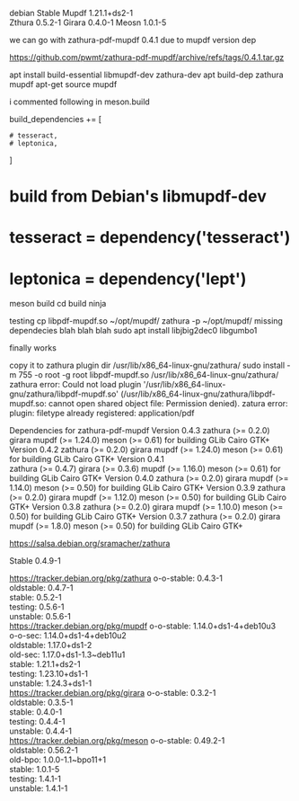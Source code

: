 
debian Stable 
Mupdf 1.21.1+ds2-1 	
Zthura 0.5.2-1 
Girara 0.4.0-1 
Meosn 1.0.1-5

we can go with zathura-pdf-mupdf 0.4.1 due to mupdf version dep

https://github.com/pwmt/zathura-pdf-mupdf/archive/refs/tags/0.4.1.tar.gz

apt install build-essential libmupdf-dev zathura-dev
apt build-dep zathura mupdf
 apt-get source mupdf


i commented following in meson.build

  build_dependencies += [
 
    # tesseract,
    # leptonica,
  ]
# build from Debian's libmupdf-dev
#  tesseract = dependency('tesseract')
#  leptonica = dependency('lept')


meson build
cd build
ninja

testing 
cp libpdf-mupdf.so   ~/opt/mupdf/
zathura -p ~/opt/mupdf/
missing dependecies blah blah blah
sudo apt install libjbig2dec0 libgumbo1

finally works 

copy it to zathura plugin dir  /usr/lib/x86_64-linux-gnu/zathura/
sudo install -m 755 -o root -g root  libpdf-mupdf.so /usr/lib/x86_64-linux-gnu/zathura/
zathura
error: Could not load plugin '/usr/lib/x86_64-linux-gnu/zathura/libpdf-mupdf.so' (/usr/lib/x86_64-linux-gnu/zathura/libpdf-mupdf.so: cannot open shared object file: Permission denied).
zatura 
error: plugin: filetype already registered: application/pdf




Dependencies for zathura-pdf-mupdf
Version 0.4.3
zathura (>= 0.2.0)
girara
mupdf (>= 1.24.0)
meson (>= 0.61) for building
GLib
Cairo
GTK+
Version 0.4.2
zathura (>= 0.2.0)
girara
mupdf (>= 1.24.0)
meson (>= 0.61) for building
GLib
Cairo
GTK+
Version 0.4.1       
zathura (>= 0.4.7)
girara (>= 0.3.6)
mupdf (>= 1.16.0)
meson (>= 0.61) for building
GLib
Cairo
GTK+
Version 0.4.0
zathura (>= 0.2.0)
girara
mupdf (>= 1.14.0)
meson (>= 0.50) for building
GLib
Cairo
GTK+
Version 0.3.9
zathura (>= 0.2.0)
girara
mupdf (>= 1.12.0)
meson (>= 0.50) for building
GLib
Cairo
GTK+
Version 0.3.8
zathura (>= 0.2.0)
girara
mupdf (>= 1.10.0)
meson (>= 0.50) for building
GLib
Cairo
GTK+
Version 0.3.7
zathura (>= 0.2.0)
girara
mupdf (>= 1.8.0)
meson (>= 0.50) for building
GLib
Cairo
GTK+

https://salsa.debian.org/sramacher/zathura

Stable 
0.4.9-1

https://tracker.debian.org/pkg/zathura
	 	 o-o-stable: 	 	 	0.4.3-1 	
	 	 oldstable: 	 	 	0.4.7-1 	
	 	 stable: 	 	 	0.5.2-1 	
	 	 testing: 	 	 	0.5.6-1 	
	 	 unstable: 	 	 	0.5.6-1 	
https://tracker.debian.org/pkg/mupdf
	 	 o-o-stable: 	 	 	1.14.0+ds1-4+deb10u3 	
	 	 o-o-sec: 	 	 	1.14.0+ds1-4+deb10u2 	
	 	 oldstable: 	 	 	1.17.0+ds1-2 	
	 	 old-sec: 	 	 	1.17.0+ds1-1.3~deb11u1 	
	 	 stable: 	 	 	1.21.1+ds2-1 	
	 	 testing: 	 	 	1.23.10+ds1-1 	
	 	 unstable: 	 	 	1.24.3+ds1-1 	
https://tracker.debian.org/pkg/girara
	 	 o-o-stable: 	 	 	0.3.2-1 	
	 	 oldstable: 	 	 	0.3.5-1 	
	 	 stable: 	 	 	0.4.0-1 	
	 	 testing: 	 	 	0.4.4-1 	
	 	 unstable: 	 	 	0.4.4-1 	
https://tracker.debian.org/pkg/meson
	 	 o-o-stable: 	 	 	0.49.2-1 	
	 	 oldstable: 	 	 	0.56.2-1 	
	 	 old-bpo: 	 	 	1.0.0-1.1~bpo11+1 	
	 	 stable: 	 	 	1.0.1-5 	
	 	 testing: 	 	 	1.4.1-1 	
	 	 unstable: 	 	 	1.4.1-1 	






